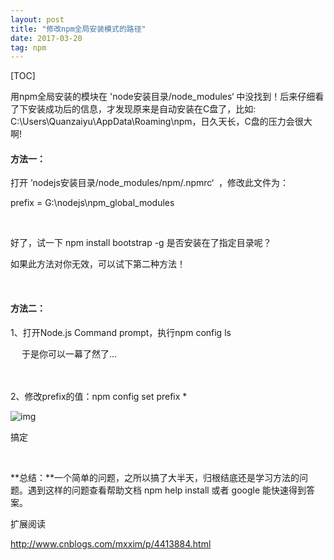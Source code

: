 ```yaml
---
layout: post
title: "修改npm全局安装模式的路径"
date: 2017-03-20
tag: npm
---
```


[TOC]

用npm全局安装的模块在 'node安装目录/node_modules‘ 中没找到！后来仔细看了下安装成功后的信息，才发现原来是自动安装在C盘了，比如: C:\Users\Quanzaiyu\AppData\Roaming\npm，日久天长，C盘的压力会很大啊! 

#### 方法一：

打开 ’nodejs安装目录/node_modules/npm/.npmrc‘  ，修改此文件为：

prefix = G:\nodejs\npm_global_modules

 

好了，试一下 npm install bootstrap -g 是否安装在了指定目录呢？

如果此方法对你无效，可以试下第二种方法！

 

#### 方法二：

1、打开Node.js Command prompt，执行npm config ls

　 于是你可以一幕了然了...

　　

2、修改prefix的值：npm config set prefix *

![img](http://ondh71tpt.bkt.clouddn.com/img/posts/npm/01.jpg)

搞定

 

**总结：**一个简单的问题，之所以搞了大半天，归根结底还是学习方法的问题。遇到这样的问题查看帮助文档 npm help install 或者 google 能快速得到答案。



扩展阅读

http://www.cnblogs.com/mxxim/p/4413884.html